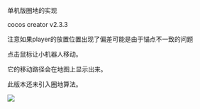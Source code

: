 单机版圈地的实现

cocos creator v2.3.3



注意如果player的放置位置出现了偏差可能是由于锚点不一致的问题



点击鼠标让小机器人移动。

它的移动路径会在地图上显示出来。

此版本还未引入圈地算法。

![](F:\software_engine_homework\enclosure_my\enclosure_alone\运行截图.JPG)